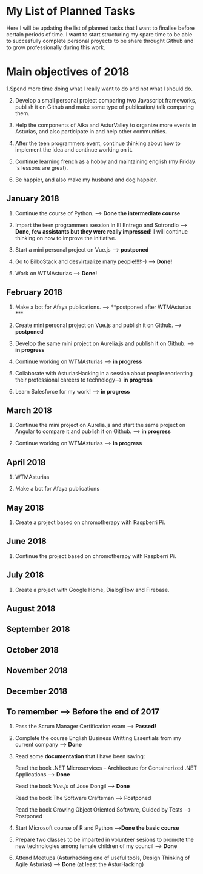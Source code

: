 # My List of Planned Tasks
Here I will be updating the list of planned tasks that I want to finalise before certain periods of time. I want to start structuring my spare time to be able to succesfully complete personal proyects to be share throught Github and to grow professionally during this work. 


# Main objectives of 2018
1.Spend more time doing what I really want to do and not what I should do.

2. Develop a small personal project comparing two Javascript frameworks, publish it on Github and make some type of publication/ talk comparing them. 

3. Help the components of Aika and AsturValley to organize more events in Asturias, and also participate in and help other communities.

4. After the teen programmers event, continue thinking about how to implement the idea and continue working on it.

5. Continue learning french as a hobby and maintaining english (my Friday´s lessons are great).

6. Be happier, and also make my husband and dog happier.

## January 2018

1. Continue the course of Python. --> **Done the intermediate course**

2. Impart the teen programmers session in El Entrego and Sotrondio --> **Done, few assistants but they were really impressed!** I will continue thinking on how to improve the initiative.

2. Start a mini personal project on Vue.js --> **postponed**

3. Go to BilboStack and desvirtualize many people!!!!:-) --> **Done!**

4. Work on WTMAsturias --> **Done!**

## February 2018

1. Make a bot for Afaya publications. --> **postponed after WTMAsturias ***

2. Create mini personal project on Vue.js and publish it on Github. --> **postponed**

3. Develop the same mini project on Aurelia.js and publish it on Github. --> **in progress**

4. Continue working on WTMAsturias --> **in progress**

5. Collaborate with AsturiasHacking in a session about people reorienting their professional careers to technology--> **in progress**

6. Learn Salesforce for my work! --> **in progress**

## March 2018

1. Continue the mini project on Aurelia.js and start the same project on Angular to compare it and publish it on Github. --> **in progress**

2. Continue working on WTMAsturias --> **in progress**

## April 2018

1. WTMAsturias 

2. Make a bot for Afaya publications

## May 2018

1. Create a project based on chromotherapy with Raspberri Pi.

## June 2018

1. Continue the project based on chromotherapy with Raspberri Pi.

## July 2018

1. Create a project with Google Home, DialogFlow and Firebase.

## August 2018
## September 2018
## October 2018
## November 2018
## December 2018


## To remember  --> Before the end of 2017
1. Pass the Scrum Manager Certification exam --> **Passed!**

2. Complete the course English Business Writting Essentials from my current company --> **Done**

3. Read some **documentation** that I have been saving:

   Read the book .NET Microservices – Architecture for Containerized .NET Applications --> **Done**

   Read the book _Vue.js_ of Jose Dongil --> **Done**

   Read the book The Software Craftsman --> Postponed

   Read the book Growing Object Oriented Software, Guided by Tests --> Postponed

4. Start Microsoft course of R and Python  -->**Done the basic course**

5. Prepare two classes to be imparted in volunteer sesions to promote the new technologies among female children of my council  -->  **Done**

6. Attend Meetups (Asturhacking one of useful tools, Design Thinking of Agile Asturias) --> **Done** (at least the AsturHacking)


